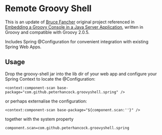 Remote Groovy Shell
===================

This is an update of [Bruce Fancher] original project referenced in  [Embedding a Groovy Console in a Java Server Application], written in Groovy and compatible with Groovy 2.0.5.


Includes Spring @Configuration for convenient integration with existing Spring Web Apps.

Usage
-----

Drop the groovy-shell jar into the lib dir of your web app and configure your Spring Context to locate the @Configuration:

    <context:component-scan base-package="com.github.peterhancock.groovyshell.spring" />

or perhaps externalise the configuration:

    <context:component-scan base-package="${component.scan:''}" />

together with the system property

    component.scan=com.github.peterhancock.groovyshell.spring

[Embedding a Groovy Console in a Java Server Application]: http://groovy.codehaus.org/Embedding+a+Groovy+Console+in+a+Java+Server+Application

[Bruce Fancher]:https://bitbucket.org/bkumar/spring-groovy-console

